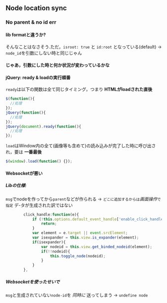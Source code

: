 ## Node location sync
### No parent & no id err
#### lib formatと違うか?
そんなことはなさそう.ただ，`isroot: true` と `id:root` となっている(default)
-> `node_id`を引数にしない時と同じじゃん
#### じゃあ，引数にした時と何か状況が変わっているかな
#### jQuery: ready & loadの実行順番
`ready`は以下の関数は全て同じタイミング，つまり **HTMLがloadされた直後**
```javascript
$(function(){
  //処理
});
jQuery(function(){
  //処理
});
jQuery(document).ready(function(){
  //処理
});
```
`load`はWindow内の全て(画像等も含めて)の読み込みが完了した時に呼び出され，要は **一番最後**
```javascript
$(window).load(function() {});
```
#### Websocketが悪い
##### Libの仕様:
`msg`でnodeを作ってから`parent`などが作られる -> `どこに追加するからは`*画面操作*`で指定` デ-タが生成された訳ではない

```javascript
        click_handle:function(e){
            if (!this.options.default_event_handle['enable_click_handle']) {
                return;
            }
            var element = e.target || event.srcElement;
            var isexpander = this.view.is_expander(element);
            if(isexpander){
                var nodeid = this.view.get_binded_nodeid(element);
                if(!!nodeid){
                    this.toggle_node(nodeid);
                }
            }
        },
```

##### Websocketを使ったせいで
`msg`と生成されていない`node-id`を *同時に* 送ってしまう -> `undefine node`